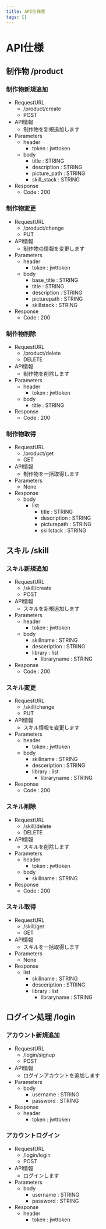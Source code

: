 ```yaml
---
title: API仕様書
tags: []
---
```


# API仕様
## 制作物 /product
### 制作物新規追加
- RequestURL
  - /product/create
  - POST
- API情報
  - 制作物を新規追加します
- Parameters
  - header
    - token : jwttoken
  - body
    - title : STRING
    - description : STRING
    - picture_path : STRING
    - skill_stack : STRING
- Response
  - Code : 200
### 制作物変更
- RequestURL
  - /product/chenge
  - PUT
- API情報
  - 制作物の情報を変更します
- Parameters
  - header
    - token : jwttoken
  - body
    - base_title : STRING
    - title : STRING
    - description : STRING
    - picturepath : STRING
    - skillstack : STRING
- Response
  - Code : 200
### 制作物削除
- RequestURL
  - /product/delete
  - DELETE
- API情報
  - 制作物を削除します
- Parameters
  - header
    - token : jwttoken
  - body
    - title : STRING
- Response
  - Code : 200
### 制作物取得
- RequestURL
  - /product/get
  - GET
- API情報
  - 制作物を一括取得します
- Parameters
  - None
- Response
  - body
    - list
      - title : STRING
      - description : STRING
      - picturepath : STRING
      - skillstack : STRING

## スキル /skill
### スキル新規追加
- RequestURL
  - /skill/create
  - POST
- API情報
  - スキルを新規追加します
- Parameters
  - header
    - token : jwttoken
  - body
    - skillname : STRING
    - desceription : STRING
    - library : list
      - libraryname : STRING
- Response
  - Code : 200
### スキル変更
- RequestURL
  - /skill/chenge
  - PUT
- API情報
  - スキル情報を変更します
- Parameters
  - header
    - token : jwttoken
  - body
    - skillname : STRING
    - desceription : STRING
    - library : list
      - libraryname : STRING
- Response
  - Code : 200
### スキル削除
- RequestURL
  - /skill/delete
  - DELETE
- API情報
  - スキルを削除します
- Parameters
  - header
    - token : jwttoken
  - body
    - skillname : STRING
- Response
  - Code : 200
### スキル取得
- RequestURL
  - /skill/get
  - GET
- API情報
  - スキルを一括取得します
- Parameters
  - None
- Response
  - list
    - skillname : STRING
    - desceription : STRING
    - library : list
      - libraryname : STRING

## ログイン処理 /login
### アカウント新規追加
- RequestURL
  - /login/signup
  - POST
- API情報
  - ログインアカウントを追加します
- Parameters
  - body
    - username : STRING
    - password : STRING
- Response
  - header
    - token : jwttoken

### アカウントログイン
- RequestURL
  - /login/login
  - POST
- API情報
  - ログインします
- Parameters
  - body
    - username : STRING
    - password : STRING
- Response
  - header
    - token : jwttoken
